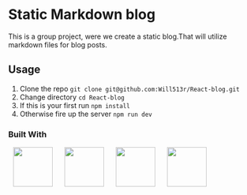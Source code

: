 # Static Markdown blog

This is a group project, were we create a static blog.That will utilize markdown files for blog posts.

## Usage

1. Clone the repo `git clone git@github.com:Will513r/React-blog.git`
2. Change directory `cd React-blog`
3. If this is your first run `npm install`
4. Otherwise fire up the server `npm run dev`

### Built With

<p> 
<img src="https://cdn.jsdelivr.net/gh/devicons/devicon@latest/icons/html5/html5-original.svg" width="80" height="80" hspace="10px"/>
<img src="https://cdn.jsdelivr.net/gh/devicons/devicon@latest/icons/tailwindcss/tailwindcss-original-wordmark.svg" width="80" height="80" hspace="10px" />
<img src="https://cdn.jsdelivr.net/gh/devicons/devicon@latest/icons/react/react-original.svg" height="80" width="80" hspace="10px"/>
<img src="https://cdn.jsdelivr.net/gh/devicons/devicon@latest/icons/typescript/typescript-original.svg"  width="80" height="80" hspace="10px"/>
</p>

